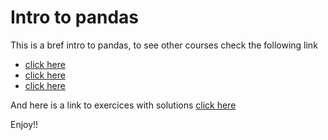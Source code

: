 # Intro to pandas


This is a bref intro to pandas, to see other courses check the following link
* [click here](https://github.com/justmarkham/pandas-videos)
* [click here](https://github.com/lukepolson/youtube_channel/tree/main/Python%20Tutorial%20Series)
* [click here](https://github.com/knathanieltucker/pandas-tutorial)


And here is a link to exercices with solutions [click here](https://github.com/guipsamora/pandas_exercises)  


Enjoy!!

